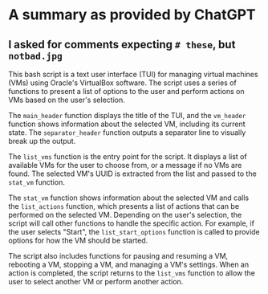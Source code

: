 # A summary as provided by ChatGPT
## I asked for comments expecting `# these`, but `notbad.jpg`

This bash script is a text user interface (TUI) for managing virtual machines (VMs) using Oracle's VirtualBox software. The script uses a series of functions to present a list of options to the user and perform actions on VMs based on the user's selection.

The `main_header` function displays the title of the TUI, and the `vm_header` function shows information about the selected VM, including its current state. The `separator_header` function outputs a separator line to visually break up the output.

The `list_vms` function is the entry point for the script. It displays a list of available VMs for the user to choose from, or a message if no VMs are found. The selected VM's UUID is extracted from the list and passed to the `stat_vm` function.

The `stat_vm` function shows information about the selected VM and calls the `list_actions` function, which presents a list of actions that can be performed on the selected VM. Depending on the user's selection, the script will call other functions to handle the specific action. For example, if the user selects "Start", the `list_start_options` function is called to provide options for how the VM should be started.

The script also includes functions for pausing and resuming a VM, rebooting a VM, stopping a VM, and managing a VM's settings. When an action is completed, the script returns to the `list_vms` function to allow the user to select another VM or perform another action.
